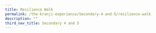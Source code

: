 ```yaml
---
title: Resilience Walk
permalink: /the-kranji-experience/Secondary-4-and-5/resilience-walk
description: ""
third_nav_title: Secondary 4 and 5
---
```

